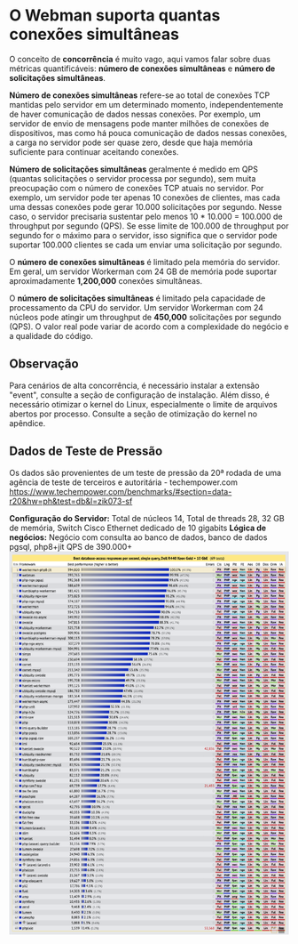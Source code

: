 # O Webman suporta quantas conexões simultâneas

O conceito de **concorrência** é muito vago, aqui vamos falar sobre duas métricas quantificáveis: **número de conexões simultâneas** e **número de solicitações simultâneas**.

**Número de conexões simultâneas** refere-se ao total de conexões TCP mantidas pelo servidor em um determinado momento, independentemente de haver comunicação de dados nessas conexões. Por exemplo, um servidor de envio de mensagens pode manter milhões de conexões de dispositivos, mas como há pouca comunicação de dados nessas conexões, a carga no servidor pode ser quase zero, desde que haja memória suficiente para continuar aceitando conexões.

**Número de solicitações simultâneas** geralmente é medido em QPS (quantas solicitações o servidor processa por segundo), sem muita preocupação com o número de conexões TCP atuais no servidor. Por exemplo, um servidor pode ter apenas 10 conexões de clientes, mas cada uma dessas conexões pode gerar 10.000 solicitações por segundo. Nesse caso, o servidor precisaria sustentar pelo menos 10 * 10.000 = 100.000 de throughput por segundo (QPS). Se esse limite de 100.000 de throughput por segundo for o máximo para o servidor, isso significa que o servidor pode suportar 100.000 clientes se cada um enviar uma solicitação por segundo.

O **número de conexões simultâneas** é limitado pela memória do servidor. Em geral, um servidor Workerman com 24 GB de memória pode suportar aproximadamente **1,200,000** conexões simultâneas.

O **número de solicitações simultâneas** é limitado pela capacidade de processamento da CPU do servidor. Um servidor Workerman com 24 núcleos pode atingir um throughput de **450,000** solicitações por segundo (QPS). O valor real pode variar de acordo com a complexidade do negócio e a qualidade do código.

## Observação

Para cenários de alta concorrência, é necessário instalar a extensão "event", consulte a seção de configuração de instalação. Além disso, é necessário otimizar o kernel do Linux, especialmente o limite de arquivos abertos por processo. Consulte a seção de otimização do kernel no apêndice.

## Dados de Teste de Pressão

Os dados são provenientes de um teste de pressão da 20ª rodada de uma agência de teste de terceiros e autoritária - techempower.com https://www.techempower.com/benchmarks/#section=data-r20&hw=ph&test=db&l=zik073-sf

**Configuração do Servidor:**
Total de núcleos 14, Total de threads 28, 32 GB de memória, Switch Cisco Ethernet dedicado de 10 gigabits
**Lógica de negócios:**
Negócio com consulta ao banco de dados, banco de dados pgsql, php8+jit
QPS de 390.000+
![](../images/screenshot_1636522357217.png)
